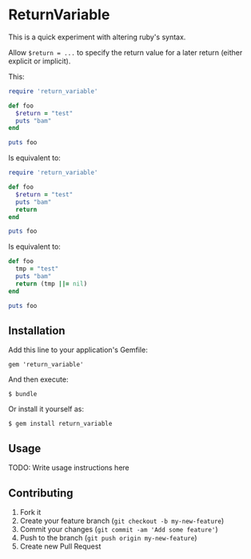 # ReturnVariable

This is a quick experiment with altering ruby's syntax.

Allow `$return = ...` to specify the return value for a later return (either explicit or implicit).

This:

```ruby
require 'return_variable'

def foo
  $return = "test"
  puts "bam"
end

puts foo
```

Is equivalent to:

```ruby
require 'return_variable'

def foo
  $return = "test"
  puts "bam"
  return
end

puts foo
```

Is equivalent to:

```ruby
def foo
  tmp = "test"
  puts "bam"
  return (tmp ||= nil)
end

puts foo
```

## Installation

Add this line to your application's Gemfile:

    gem 'return_variable'

And then execute:

    $ bundle

Or install it yourself as:

    $ gem install return_variable

## Usage

TODO: Write usage instructions here

## Contributing

1. Fork it
2. Create your feature branch (`git checkout -b my-new-feature`)
3. Commit your changes (`git commit -am 'Add some feature'`)
4. Push to the branch (`git push origin my-new-feature`)
5. Create new Pull Request
